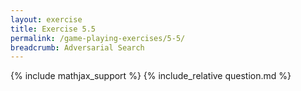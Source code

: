 ```yaml
---
layout: exercise
title: Exercise 5.5
permalink: /game-playing-exercises/5-5/
breadcrumb: Adversarial Search
---
```


{% include mathjax_support %}
{% include_relative question.md %}
